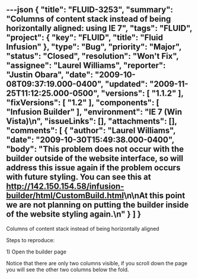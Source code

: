 ---json
{
  "title": "FLUID-3253",
  "summary": "Columns of content stack instead of being horizontally aligned: using IE 7",
  "tags": "FLUID",
  "project": {
    "key": "FLUID",
    "title": "Fluid Infusion"
  },
  "type": "Bug",
  "priority": "Major",
  "status": "Closed",
  "resolution": "Won't Fix",
  "assignee": "Laurel Williams",
  "reporter": "Justin Obara",
  "date": "2009-10-08T09:37:19.000-0400",
  "updated": "2009-11-25T11:12:25.000-0500",
  "versions": [
    "1.1.2"
  ],
  "fixVersions": [
    "1.2"
  ],
  "components": [
    "Infusion Builder"
  ],
  "environment": "IE 7 (Win Vista)\n",
  "issueLinks": [],
  "attachments": [],
  "comments": [
    {
      "author": "Laurel Williams",
      "date": "2009-10-30T15:49:38.000-0400",
      "body": "This problem does not occur with the builder outside of the website interface, so will address this issue again if the problem occurs with future styling. You can see this at <http://142.150.154.58/infusion-builder/html/CustomBuild.html>\n\nAt this point we are not planning on putting the builder inside of the website styling again.\n"
    }
  ]
}
---
Columns of content stack instead of being horizontally aligned

Steps to reproduce:

1\) Open the builder page

Notice that there are only two columns visible, if you scroll down the page you will see the other two columns below the fold.

        